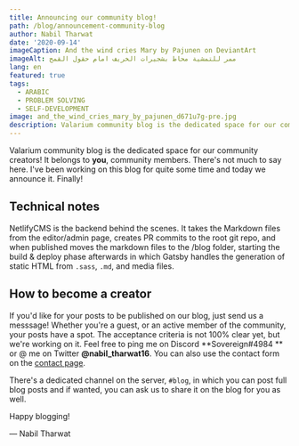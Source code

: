 ```yaml
---
title: Announcing our community blog!
path: /blog/announcement-community-blog
author: Nabil Tharwat
date: '2020-09-14'
imageCaption: And the wind cries Mary by Pajunen on DeviantArt
imageAlt: ممر للتمشية محاط بشجيرات الخريف امام حقول القمح
lang: en
featured: true
tags:
  - ARABIC
  - PROBLEM SOLVING
  - SELF-DEVELOPMENT
image: and_the_wind_cries_mary_by_pajunen_d671u7g-pre.jpg
description: Valarium community blog is the dedicated space for our community creators!
---
```


Valarium community blog is the dedicated space for our community creators! It belongs to **you**, community members. There's not much to say here. I've been working on this blog for quite some time and today we announce it. Finally!

## Technical notes

NetlifyCMS is the backend behind the scenes. It takes the Markdown files from the editor/admin page, creates PR commits to the root git repo, and when published moves the markdown files to the /blog folder, starting the build & deploy phase afterwards in which Gatsby handles the generation of static HTML from `.sass`, `.md`, and media files.

## How to become a creator

If you'd like for your posts to be published on our blog, just send us a messsage! Whether you're a guest, or an active member of the community, your posts have a spot. The acceptance criteria is not 100% clear yet, but we're working on it. Feel free to ping me on Discord **Sovereign#4984 ** or @ me on Twitter **@nabil_tharwat16**. You can also use the contact form on the [contact page](/contact).

There's a dedicated channel on the server, `#blog`, in which you can post full blog posts and if wanted, you can ask us to share it on the blog for you as well.

Happy blogging!

— Nabil Tharwat
